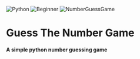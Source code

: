 ![Python](https://img.shields.io/badge/Python-3776AB.svg?style=flat&logo=Python&logoColor=white)
![Beginner](https://img.shields.io/badge/Beginner-blue?style=flat&logo=Python&logoColor=white)
![NumberGuessGame](https://img.shields.io/badge/Number%20Guessing%20Game-important?style=flat)

# Guess The Number Game
#### A simple python number guessing game
